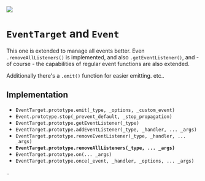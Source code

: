 <img src="https://kekse.biz/github.php?draw&text=`Event`&override=github:v4" />

# `EventTarget` and `Event`
This one is extended to manage all events better. Even `.removeAllListeners()` is implemented,
and also `.getEventListener()`, and - of course - the capabilities of regular event functions
are also extended.

Additionally there's a `.emit()` function for easier emitting. etc..

## Implementation
* `EventTarget.prototype.emit(_type, _options, _custom_event)`
* `Event.prototype.stop(_prevent_default, _stop_propagation)`
* `EventTarget.prototype.getEventListener(_type)`
* `EventTarget.prototype.addEventListener(_type, _handler, ... _args)`
* `EventTarget.prototype.removeEventListener(_type, _handler, ... _args)`
* **`EventTarget.prototype.removeAllListeners(_type, ... _args)`**
* `EventTarget.prototype.on(... _args)`
* `EventTarget.prototype.once(_event, _handler, _options, ... _args)`

..
